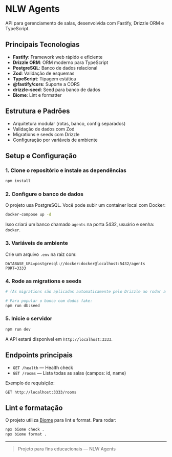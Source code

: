 # NLW Agents

API para gerenciamento de salas, desenvolvida com Fastify, Drizzle ORM e TypeScript.

## Principais Tecnologias
- **Fastify**: Framework web rápido e eficiente
- **Drizzle ORM**: ORM moderno para TypeScript
- **PostgreSQL**: Banco de dados relacional
- **Zod**: Validação de esquemas
- **TypeScript**: Tipagem estática
- **@fastify/cors**: Suporte a CORS
- **drizzle-seed**: Seed para banco de dados
- **Biome**: Lint e formatter

## Estrutura e Padrões
- Arquitetura modular (rotas, banco, config separados)
- Validação de dados com Zod
- Migrations e seeds com Drizzle
- Configuração por variáveis de ambiente

## Setup e Configuração

### 1. Clone o repositório e instale as dependências
```bash
npm install
```

### 2. Configure o banco de dados
O projeto usa PostgreSQL. Você pode subir um container local com Docker:
```bash
docker-compose up -d
```

Isso criará um banco chamado `agents` na porta 5432, usuário e senha: `docker`.

### 3. Variáveis de ambiente
Crie um arquivo `.env` na raiz com:
```
DATABASE_URL=postgresql://docker:docker@localhost:5432/agents
PORT=3333
```

### 4. Rode as migrations e seeds
```bash
# (As migrations são aplicadas automaticamente pelo Drizzle ao rodar a aplicação)

# Para popular o banco com dados fake:
npm run db:seed
```

### 5. Inicie o servidor
```bash
npm run dev
```

A API estará disponível em `http://localhost:3333`.

## Endpoints principais
- `GET /health` — Health check
- `GET /rooms` — Lista todas as salas (campos: id, name)

Exemplo de requisição:
```http
GET http://localhost:3333/rooms
```

## Lint e formatação
O projeto utiliza [Biome](https://biomejs.dev/) para lint e format. Para rodar:
```bash
npx biome check .
npx biome format .
```

---

> Projeto para fins educacionais — NLW Agents 